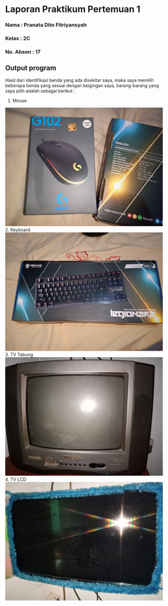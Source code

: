 # Laporan Praktikum Pertemuan 1
### Nama : Pranata Dito Fitriyansyah
### Kelas : 2C
### No. Absen : 17
## Output program

Hasil dari identifikasi benda yang ada disekitar saya, maka saya memilih beberapa benda yang sesuai dengan keigingan saya, barang-barang yang saya pilih adalah sebagai berikut :

1. Mouse
<img src="mouse.jpg">
2. Keyboard
<img src="key.jpg">
3. TV Tabung
<img src="tabung.jpg">
4. TV LCD
<img src="lcd.jpg">
